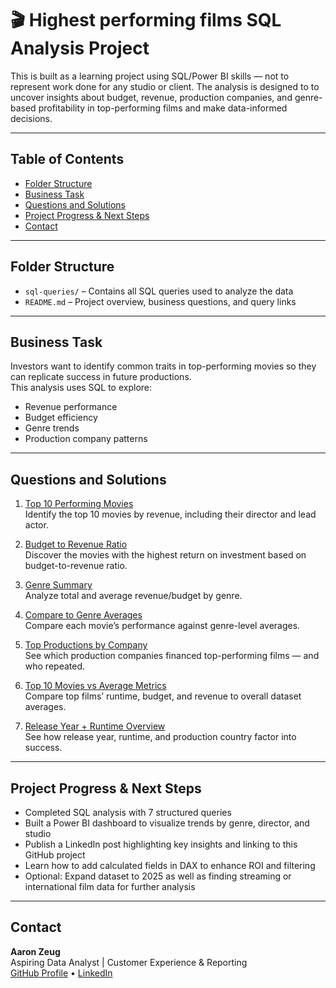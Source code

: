 # 🎬 Highest performing films SQL Analysis Project

This is built as a learning project using SQL/Power BI skills — not to represent work done for any studio or client.
The analysis is designed to  to uncover insights about budget, revenue, production companies, and genre-based profitability 
in top-performing films and make data-informed decisions. 

---

## Table of Contents

- [Folder Structure](#folder-structure)
- [Business Task](#business-task)
- [Questions and Solutions](#questions-and-solutions)
- [Project Progress & Next Steps](#project-progress--next-steps)
- [Contact](#contact)

---

## Folder Structure

- `sql-queries/` – Contains all SQL queries used to analyze the data
- `README.md` – Project overview, business questions, and query links

---

## Business Task

Investors want to identify common traits in top-performing movies so they can replicate success in future productions.  
This analysis uses SQL to explore:
- Revenue performance
- Budget efficiency
- Genre trends
- Production company patterns

---

## Questions and Solutions

1. [Top 10 Performing Movies](sql-queries/top_movies.sql)  
   Identify the top 10 movies by revenue, including their director and lead actor.

2. [Budget to Revenue Ratio](sql-queries/budget_ratio.sql)  
   Discover the movies with the highest return on investment based on budget-to-revenue ratio.

3. [Genre Summary](sql-queries/genre_summary.sql)  
   Analyze total and average revenue/budget by genre.

4. [Compare to Genre Averages](sql-queries/compare_to_avg.sql)  
   Compare each movie’s performance against genre-level averages.

5. [Top Productions by Company](sql-queries/production_companies.sql)  
   See which production companies financed top-performing films — and who repeated.

6. [Top 10 Movies vs Average Metrics](sql-queries/avg_vs_actual.sql)  
   Compare top films’ runtime, budget, and revenue to overall dataset averages.

7. [Release Year + Runtime Overview](sql-queries/release_year.sql)  
   See how release year, runtime, and production country factor into success.

---

##  Project Progress & Next Steps

-  Completed SQL analysis with 7 structured queries  
-  Built a Power BI dashboard to visualize trends by genre, director, and studio  
-  Publish a LinkedIn post highlighting key insights and linking to this GitHub project  
-  Learn how to add calculated fields in DAX to enhance ROI and filtering  
-  Optional: Expand dataset to 2025 as well as finding streaming or international film data for further analysis

---

## Contact

**Aaron Zeug**  
Aspiring Data Analyst | Customer Experience & Reporting  
[GitHub Profile](https://github.com/Gray135) • [LinkedIn](linkedin.com/in/aaronzeug)
